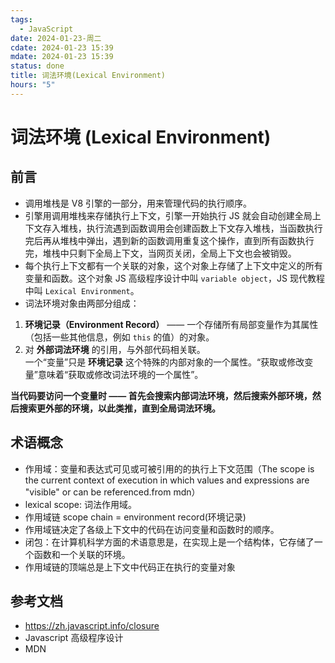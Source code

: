 ```yaml
---
tags:
  - JavaScript
date: 2024-01-23-周二
cdate: 2024-01-23 15:39
mdate: 2024-01-23 15:39
status: done
title: 词法环境(Lexical Environment)
hours: "5"
---
```


# 词法环境 (Lexical Environment)

## 前言

- 调用堆栈是 V8 引擎的一部分，用来管理代码的执行顺序。 
- 引擎用调用堆栈来存储执行上下文，引擎一开始执行 JS 就会自动创建全局上下文存入堆栈，执行流遇到函数调用会创建函数上下文存入堆栈，当函数执行完后再从堆栈中弹出，遇到新的函数调用重复这个操作，直到所有函数执行完，堆栈中只剩下全局上下文，当网页关闭，全局上下文也会被销毁。
- 每个执行上下文都有一个关联的对象，这个对象上存储了上下文中定义的所有变量和函数。这个对象 JS 高级程序设计中叫 `variable object`，JS 现代教程中叫 `Lexical Environment`。
- 词法环境对象由两部分组成：
1. **环境记录（Environment Record）** —— 一个存储所有局部变量作为其属性（包括一些其他信息，例如 `this` 的值）的对象。
2. 对 **外部词法环境** 的引用，与外部代码相关联。  
一个“变量”只是 **环境记录** 这个特殊的内部对象的一个属性。“获取或修改变量”意味着“获取或修改词法环境的一个属性”。

**当代码要访问一个变量时 —— 首先会搜索内部词法环境，然后搜索外部环境，然后搜索更外部的环境，以此类推，直到全局词法环境。**

## 术语概念

- 作用域：变量和表达式可见或可被引用的的执行上下文范围（The scope is the current context of execution in which values and expressions are "visible" or can be referenced.from mdn）
- lexical scope: 词法作用域。
- 作用域链 scope chain = environment record(环境记录)
- 作用域链决定了各级上下文中的代码在访问变量和函数时的顺序。
- 闭包：在计算机科学方面的术语意思是，在实现上是一个结构体，它存储了一个函数和一个关联的环境。
- 作用域链的顶端总是上下文中代码正在执行的变量对象

## 参考文档

- https://zh.javascript.info/closure
- Javascript 高级程序设计
- MDN
